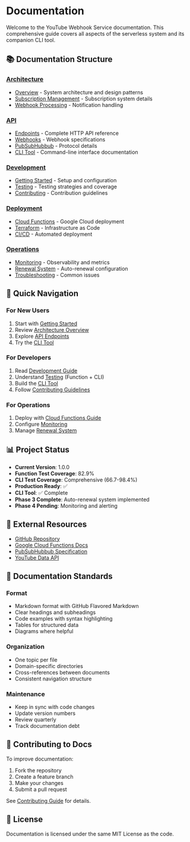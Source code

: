 # Documentation

Welcome to the YouTube Webhook Service documentation. This comprehensive guide covers all aspects of the serverless system and its companion CLI tool.

## 📚 Documentation Structure

### [Architecture](./architecture/)
- [Overview](./architecture/overview.md) - System architecture and design patterns
- [Subscription Management](./architecture/subscription-management.md) - Subscription system details
- [Webhook Processing](./architecture/webhook-processing.md) - Notification handling

### [API](./api/)
- [Endpoints](./api/endpoints.md) - Complete HTTP API reference
- [Webhooks](./api/webhooks.md) - Webhook specifications
- [PubSubHubbub](./api/pubsubhubbub.md) - Protocol details
- [CLI Tool](../cli/README.md) - Command-line interface documentation

### [Development](./development/)
- [Getting Started](./development/getting-started.md) - Setup and configuration
- [Testing](./development/testing.md) - Testing strategies and coverage
- [Contributing](./contributing.md) - Contribution guidelines

### [Deployment](./deployment/)
- [Cloud Functions](./cloud-functions.md) - Google Cloud deployment
- [Terraform](./terraform.md) - Infrastructure as Code
- [CI/CD](./ci-cd.md) - Automated deployment

### [Operations](./operations/)
- [Monitoring](./operations/monitoring.md) - Observability and metrics
- [Renewal System](./operations/renewal-system.md) - Auto-renewal configuration
- [Troubleshooting](./operations/troubleshooting.md) - Common issues

## 🚀 Quick Navigation

### For New Users
1. Start with [Getting Started](./development/getting-started.md)
2. Review [Architecture Overview](./architecture/overview.md)
3. Explore [API Endpoints](./api/endpoints.md)
4. Try the [CLI Tool](../cli/README.md)

### For Developers
1. Read [Development Guide](./development/getting-started.md)
2. Understand [Testing](./development/testing.md) (Function + CLI)
3. Build the [CLI Tool](../cli/README.md)
4. Follow [Contributing Guidelines](./development/contributing.md)

### For Operations
1. Deploy with [Cloud Functions Guide](./deployment/cloud-functions.md)
2. Configure [Monitoring](./operations/monitoring.md)
3. Manage [Renewal System](./operations/renewal-system.md)

## 📊 Project Status

- **Current Version**: 1.0.0
- **Function Test Coverage**: 82.9%
- **CLI Test Coverage**: Comprehensive (66.7-98.4%)
- **Production Ready**: ✅
- **CLI Tool**: ✅ Complete
- **Phase 3 Complete**: Auto-renewal system implemented
- **Phase 4 Pending**: Monitoring and alerting

## 🔗 External Resources

- [GitHub Repository](https://github.com/samsoir/youtube-webhook-handler)
- [Google Cloud Functions Docs](https://cloud.google.com/functions/docs)
- [PubSubHubbub Specification](https://pubsubhubbub.github.io/PubSubHubbub/pubsubhubbub-core-0.4.html)
- [YouTube Data API](https://developers.google.com/youtube/v3)

## 📝 Documentation Standards

### Format
- Markdown format with GitHub Flavored Markdown
- Clear headings and subheadings
- Code examples with syntax highlighting
- Tables for structured data
- Diagrams where helpful

### Organization
- One topic per file
- Domain-specific directories
- Cross-references between documents
- Consistent navigation structure

### Maintenance
- Keep in sync with code changes
- Update version numbers
- Review quarterly
- Track documentation debt

## 🤝 Contributing to Docs

To improve documentation:

1. Fork the repository
2. Create a feature branch
3. Make your changes
4. Submit a pull request

See [Contributing Guide](../CONTRIBUTING.md) for details.

## 📜 License

Documentation is licensed under the same MIT License as the code.
